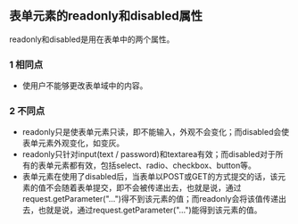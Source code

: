 ## 表单元素的readonly和disabled属性

readonly和disabled是用在表单中的两个属性。

### 1 相同点
* 使用户不能够更改表单域中的内容。

### 2 不同点
* readonly只是使表单元素只读，即不能输入，外观不会变化；而disabled会使表单元素外观变化，如变灰。
* readonly只针对input(text / password)和textarea有效；而disabled对于所有的表单元素都有效，包括select、radio、checkbox、button等。
* 表单元素在使用了disabled后，当表单以POST或GET的方式提交的话，该元素的值不会随着表单提交，即不会被传递出去，也就是说，通过request.getParameter("...")得不到该元素的值；而readonly会将该值传递出去，也就是说，通过request.getParameter("...")能得到该元素的值。
